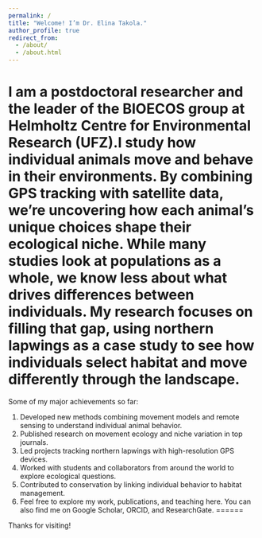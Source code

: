 ```yaml
---
permalink: /
title: "Welcome! I’m Dr. Elina Takola."
author_profile: true
redirect_from: 
  - /about/
  - /about.html
---
```


I am a postdoctoral researcher and the leader of the BIOECOS group at Helmholtz Centre for Environmental Research (UFZ).I study how individual animals move and behave in their environments. By combining GPS tracking with satellite data, we’re uncovering how each animal’s unique choices shape their ecological niche. While many studies look at populations as a whole, we know less about what drives differences between individuals. My research focuses on filling that gap, using northern lapwings as a case study to see how individuals select habitat and move differently through the landscape. 
======
Some of my major achievements so far: 

1. Developed new methods combining movement models and remote sensing to understand individual animal behavior.
1. Published research on movement ecology and niche variation in top journals.
1. Led projects tracking northern lapwings with high-resolution GPS devices.
1. Worked with students and collaborators from around the world to explore ecological questions.
1. Contributed to conservation by linking individual behavior to habitat management.
1. Feel free to explore my work, publications, and teaching here. You can also find me on Google Scholar, ORCID, and ResearchGate.
======

Thanks for visiting!

